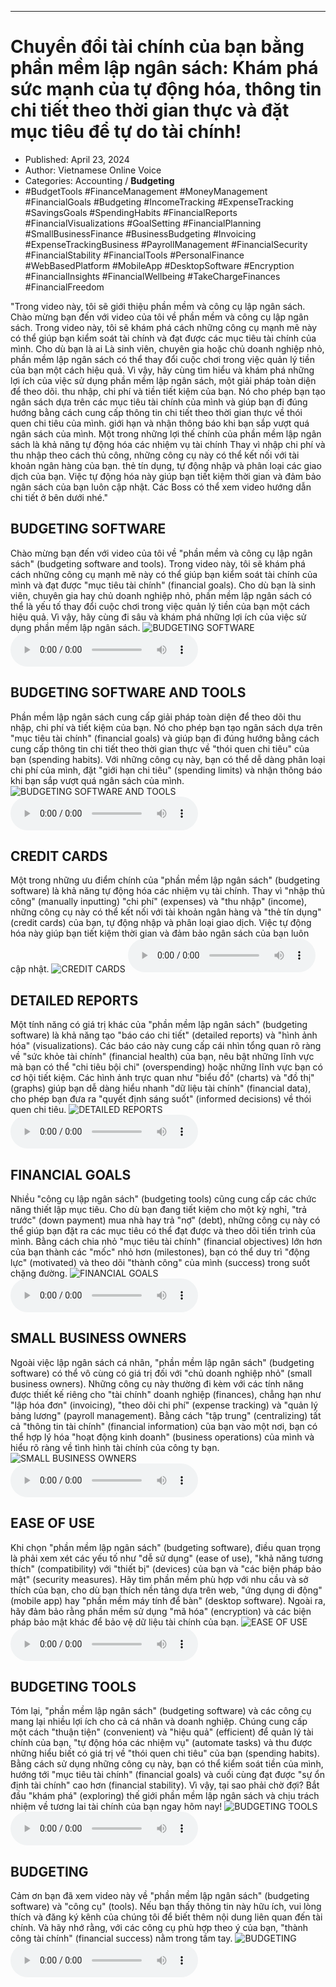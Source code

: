 
---

# Chuyển đổi tài chính của bạn bằng phần mềm lập ngân sách: Khám phá sức mạnh của tự động hóa, thông tin chi tiết theo thời gian thực và đặt mục tiêu để tự do tài chính!

- Published: April 23, 2024
- Author: Vietnamese Online Voice
- Categories: Accounting / **Budgeting**
- #BudgetTools #FinanceManagement #MoneyManagement #FinancialGoals #Budgeting #IncomeTracking #ExpenseTracking #SavingsGoals #SpendingHabits #FinancialReports #FinancialVisualizations #GoalSetting #FinancialPlanning #SmallBusinessFinance #BusinessBudgeting #Invoicing #ExpenseTrackingBusiness #PayrollManagement #FinancialSecurity #FinancialStability #FinancialTools #PersonalFinance #WebBasedPlatform #MobileApp #DesktopSoftware #Encryption #FinancialInsights #FinancialWellbeing #TakeChargeFinances #FinancialFreedom

"Trong video này, tôi sẽ giới thiệu phần mềm và công cụ lập ngân sách. Chào mừng bạn đến với video của tôi về phần mềm và công cụ lập ngân sách. Trong video này, tôi sẽ khám phá cách những công cụ mạnh mẽ này có thể giúp bạn kiểm soát tài chính và đạt được các mục tiêu tài chính của mình. Cho dù bạn là ai Là sinh viên, chuyên gia hoặc chủ doanh nghiệp nhỏ, phần mềm lập ngân sách có thể thay đổi cuộc chơi trong việc quản lý tiền của bạn một cách hiệu quả. Vì vậy, hãy cùng tìm hiểu và khám phá những lợi ích của việc sử dụng phần mềm lập ngân sách, một giải pháp toàn diện để theo dõi. thu nhập, chi phí và tiền tiết kiệm của bạn. Nó cho phép bạn tạo ngân sách dựa trên các mục tiêu tài chính của mình và giúp bạn đi đúng hướng bằng cách cung cấp thông tin chi tiết theo thời gian thực về thói quen chi tiêu của mình. giới hạn và nhận thông báo khi bạn sắp vượt quá ngân sách của mình. Một trong những lợi thế chính của phần mềm lập ngân sách là khả năng tự động hóa các nhiệm vụ tài chính Thay vì nhập chi phí và thu nhập theo cách thủ công, những công cụ này có thể kết nối với tài khoản ngân hàng của bạn. thẻ tín dụng, tự động nhập và phân loại các giao dịch của bạn. Việc tự động hóa này giúp bạn tiết kiệm thời gian và đảm bảo ngân sách của bạn luôn cập nhật. Các Boss có thể xem video hướng dẫn chi tiết ở bên dưới nhé."


## BUDGETING SOFTWARE

Chào mừng bạn đến với video của tôi về "phần mềm và công cụ lập ngân sách" (budgeting software and tools). Trong video này, tôi sẽ khám phá cách những công cụ mạnh mẽ này có thể giúp bạn kiểm soát tài chính của mình và đạt được "mục tiêu tài chính" (financial goals). Cho dù bạn là sinh viên, chuyên gia hay chủ doanh nghiệp nhỏ, phần mềm lập ngân sách có thể là yếu tố thay đổi cuộc chơi trong việc quản lý tiền của bạn một cách hiệu quả. Vì vậy, hãy cùng đi sâu và khám phá những lợi ích của việc sử dụng phần mềm lập ngân sách.
![BUDGETING SOFTWARE](https://http-archiver-apis-production-80.schnworks.com/storage/images/transitions/2024-04-23/transition-70262584798-Montserrat-SemiBold-004895.jpg)
<audio controls>
    <source src="https://http-archiver-apis-production-80.schnworks.com/storage/audio/file-3454490427.mp3" type="audio/mpeg">
</audio>



## BUDGETING SOFTWARE AND TOOLS

Phần mềm lập ngân sách cung cấp giải pháp toàn diện để theo dõi thu nhập, chi phí và tiết kiệm của bạn. Nó cho phép bạn tạo ngân sách dựa trên "mục tiêu tài chính" (financial goals) và giúp bạn đi đúng hướng bằng cách cung cấp thông tin chi tiết theo thời gian thực về "thói quen chi tiêu" của bạn (spending habits). Với những công cụ này, bạn có thể dễ dàng phân loại chi phí của mình, đặt "giới hạn chi tiêu" (spending limits) và nhận thông báo khi bạn sắp vượt quá ngân sách của mình.
![BUDGETING SOFTWARE AND TOOLS](https://http-archiver-apis-production-80.schnworks.com/storage/images/transitions/2024-04-23/transition--989180564-Montserrat-Black-4A148C.jpg)
<audio controls>
    <source src="https://http-archiver-apis-production-80.schnworks.com/storage/audio/file-8676678374.mp3" type="audio/mpeg">
</audio>



## CREDIT CARDS

Một trong những ưu điểm chính của "phần mềm lập ngân sách" (budgeting software) là khả năng tự động hóa các nhiệm vụ tài chính. Thay vì "nhập thủ công" (manually inputting) "chi phí" (expenses) và "thu nhập" (income), những công cụ này có thể kết nối với tài khoản ngân hàng và "thẻ tín dụng" (credit cards) của bạn, tự động nhập và phân loại giao dịch. Việc tự động hóa này giúp bạn tiết kiệm thời gian và đảm bảo ngân sách của bạn luôn cập nhật.
![CREDIT CARDS](https://http-archiver-apis-production-80.schnworks.com/storage/images/transitions/2024-04-23/transition--11979472960-Montserrat-Black-4A148C.jpg)
<audio controls>
    <source src="https://http-archiver-apis-production-80.schnworks.com/storage/audio/file-5840859804.mp3" type="audio/mpeg">
</audio>



## DETAILED REPORTS

Một tính năng có giá trị khác của "phần mềm lập ngân sách" (budgeting software) là khả năng tạo "báo cáo chi tiết" (detailed reports) và "hình ảnh hóa" (visualizations). Các báo cáo này cung cấp cái nhìn tổng quan rõ ràng về "sức khỏe tài chính" (financial health) của bạn, nêu bật những lĩnh vực mà bạn có thể "chi tiêu bội chi" (overspending) hoặc những lĩnh vực bạn có cơ hội tiết kiệm. Các hình ảnh trực quan như "biểu đồ" (charts) và "đồ thị" (graphs) giúp bạn dễ dàng hiểu nhanh "dữ liệu tài chính" (financial data), cho phép bạn đưa ra "quyết định sáng suốt" (informed decisions) về thói quen chi tiêu.
![DETAILED REPORTS](https://http-archiver-apis-production-80.schnworks.com/storage/images/transitions/2024-04-23/transition--22267624280-Montserrat-SemiBold-7B1FA2.jpg)
<audio controls>
    <source src="https://http-archiver-apis-production-80.schnworks.com/storage/audio/file-6468552874.mp3" type="audio/mpeg">
</audio>



## FINANCIAL GOALS

Nhiều "công cụ lập ngân sách" (budgeting tools) cũng cung cấp các chức năng thiết lập mục tiêu. Cho dù bạn đang tiết kiệm cho một kỳ nghỉ, "trả trước" (down payment) mua nhà hay trả "nợ" (debt), những công cụ này có thể giúp bạn đặt ra các mục tiêu có thể đạt được và theo dõi tiến trình của mình. Bằng cách chia nhỏ "mục tiêu tài chính" (financial objectives) lớn hơn của bạn thành các "mốc" nhỏ hơn (milestones), bạn có thể duy trì "động lực" (motivated) và theo dõi "thành công" của mình (success) trong suốt chặng đường.
![FINANCIAL GOALS](https://http-archiver-apis-production-80.schnworks.com/storage/images/transitions/2024-04-23/transition-4081582570-Montserrat-Regular-1A237E.jpg)
<audio controls>
    <source src="https://http-archiver-apis-production-80.schnworks.com/storage/audio/file-14987799317.mp3" type="audio/mpeg">
</audio>



## SMALL BUSINESS OWNERS

Ngoài việc lập ngân sách cá nhân, "phần mềm lập ngân sách" (budgeting software) có thể vô cùng có giá trị đối với "chủ doanh nghiệp nhỏ" (small business owners). Những công cụ này thường đi kèm với các tính năng được thiết kế riêng cho "tài chính" doanh nghiệp (finances), chẳng hạn như "lập hóa đơn" (invoicing), "theo dõi chi phí" (expense tracking) và "quản lý bảng lương" (payroll management). Bằng cách "tập trung" (centralizing) tất cả "thông tin tài chính" (financial information) của bạn vào một nơi, bạn có thể hợp lý hóa "hoạt động kinh doanh" (business operations) của mình và hiểu rõ ràng về tình hình tài chính của công ty bạn.
![SMALL BUSINESS OWNERS](https://http-archiver-apis-production-80.schnworks.com/storage/images/transitions/2024-04-23/transition--2938450366-Montserrat-Regular-880E4F.jpg)
<audio controls>
    <source src="https://http-archiver-apis-production-80.schnworks.com/storage/audio/file-9269621274.mp3" type="audio/mpeg">
</audio>



## EASE OF USE

Khi chọn "phần mềm lập ngân sách" (budgeting software), điều quan trọng là phải xem xét các yếu tố như "dễ sử dụng" (ease of use), "khả năng tương thích" (compatibility) với "thiết bị" (devices) của bạn và "các biện pháp bảo mật" (security measures). Hãy tìm phần mềm phù hợp với nhu cầu và sở thích của bạn, cho dù bạn thích nền tảng dựa trên web, "ứng dụng di động" (mobile app) hay "phần mềm máy tính để bàn" (desktop software). Ngoài ra, hãy đảm bảo rằng phần mềm sử dụng "mã hóa" (encryption) và các biện pháp bảo mật khác để bảo vệ dữ liệu tài chính của bạn.
![EASE OF USE](https://http-archiver-apis-production-80.schnworks.com/storage/images/transitions/2024-04-23/transition-26943842715-Montserrat-ExtraBold-4A148C.jpg)
<audio controls>
    <source src="https://http-archiver-apis-production-80.schnworks.com/storage/audio/file-1396430207.mp3" type="audio/mpeg">
</audio>



## BUDGETING TOOLS

Tóm lại, "phần mềm lập ngân sách" (budgeting software) và các công cụ mang lại nhiều lợi ích cho cả cá nhân và doanh nghiệp. Chúng cung cấp một cách "thuận tiện" (convenient) và "hiệu quả" (efficient) để quản lý tài chính của bạn, "tự động hóa các nhiệm vụ" (automate tasks) và thu được những hiểu biết có giá trị về "thói quen chi tiêu" của bạn (spending habits). Bằng cách sử dụng những công cụ này, bạn có thể kiểm soát tiền của mình, hướng tới "mục tiêu tài chính" (financial goals) và cuối cùng đạt được "sự ổn định tài chính" cao hơn (financial stability). Vì vậy, tại sao phải chờ đợi? Bắt đầu "khám phá" (exploring) thế giới phần mềm lập ngân sách và chịu trách nhiệm về tương lai tài chính của bạn ngay hôm nay!
![BUDGETING TOOLS](https://http-archiver-apis-production-80.schnworks.com/storage/images/transitions/2024-04-23/transition--5997106528-Montserrat-Medium-9C27B0.jpg)
<audio controls>
    <source src="https://http-archiver-apis-production-80.schnworks.com/storage/audio/file-45052713380.mp3" type="audio/mpeg">
</audio>



## BUDGETING

Cảm ơn bạn đã xem video này về "phần mềm lập ngân sách" (budgeting software) và "công cụ" (tools). Nếu bạn thấy thông tin này hữu ích, vui lòng thích và đăng ký kênh của chúng tôi để biết thêm nội dung liên quan đến tài chính. Và hãy nhớ rằng, với các công cụ phù hợp theo ý của bạn, "thành công tài chính" (financial success) nằm trong tầm tay.
![BUDGETING](https://http-archiver-apis-production-80.schnworks.com/storage/images/transitions/2024-04-23/transition-33203143818-Montserrat-Thin-283593.jpg)
<audio controls>
    <source src="https://http-archiver-apis-production-80.schnworks.com/storage/audio/file-3381417073.mp3" type="audio/mpeg">
</audio>

